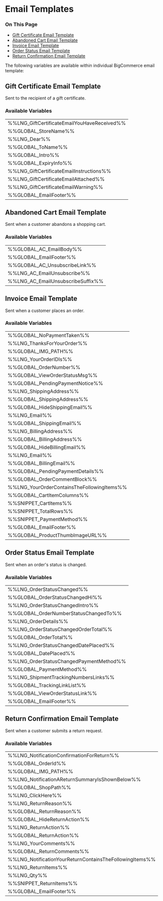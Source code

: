# Email Templates

<div class="otp" id="no-index">

### On This Page
- [Gift Certificate Email Template](#gift-certificate-email-template)
- [Abandoned Cart Email Template](#abandoned-cart-email-template)
- [Invoice Email Template](#invoice-email-template)
- [Order Status Email Template](#order-status-email-template)
- [Return Confirmation Email Template](#return-confirmation-email-template)

</div> 

The following variables are available within individual BigCommerce email template:

## Gift Certificate Email Template 

Sent to the recipient of a gift certificate.

### Available Variables 
||
|-|
| %%LNG_GiftCertificateEmailYouHaveReceived%% |
| %%GLOBAL_StoreName%% |
| %%LNG_Dear%% |
| %%GLOBAL_ToName%% |
| %%GLOBAL_Intro%% |
| %%GLOBAL_ExpiryInfo%% |
| %%LNG_GiftCertificateEmailInstructions%% |
| %%LNG_GiftCertificateEmailAttached%% |
| %%LNG_GiftCertificateEmailWarning%% |
| %%GLOBAL_EmailFooter%% |

## Abandoned Cart Email Template 

Sent when a customer abandons a shopping cart.

### Available Variables 
||
|-|
| %%GLOBAL_AC_EmailBody%%|
| %%GLOBAL_EmailFooter%%|
| %%GLOBAL_AC_UnsubscribeLink%%|
| %%LNG_AC_EmailUnsubscribe%%|
| %%LNG_AC_EmailUnsubscribeSuffix%%|

## Invoice Email Template 

Sent when a customer places an order.

### Available Variables 
||
|-|
| %%GLOBAL_NoPaymentTaken%%|
| %%LNG_ThanksForYourOrder%%|
| %%GLOBAL_IMG_PATH%%|
| %%LNG_YourOrderIDIs%%|
| %%GLOBAL_OrderNumber%%
| %%GLOBAL_ViewOrderStatusMsg%%|
| %%GLOBAL_PendingPaymentNotice%%|
| %%LNG_ShippingAddress%%|
| %%GLOBAL_ShippingAddress%%|
| %%GLOBAL_HideShippingEmail%%|
| %%LNG_Email%%|
| %%GLOBAL_ShippingEmail%%|
| %%LNG_BillingAddress%%|
| %%GLOBAL_BillingAddress%%|
| %%GLOBAL_HideBillingEmail%%|
| %%LNG_Email%%|
| %%GLOBAL_BillingEmail%%|
| %%GLOBAL_PendingPaymentDetails%%|
| %%GLOBAL_OrderCommentBlock%%|
| %%LNG_YourOrderContainsTheFollowingItems%%|
| %%GLOBAL_CartItemColumns%%|
| %%SNIPPET_CartItems%%|
| %%SNIPPET_TotalRows%%|
| %%SNIPPET_PaymentMethod%%|
| %%GLOBAL_EmailFooter%%|
| %%GLOBAL_ProductThumbImageURL%%|

## Order Status Email Template 

Sent when an order's status is changed.

### Available Variables 
||
|-|
| %%LNG_OrderStatusChanged%% |
| %%GLOBAL_OrderStatusChangedHi%% |
| %%LNG_OrderStatusChangedIntro%% |
| %%GLOBAL_OrderNumberStatusChangedTo%% |
| %%LNG_OrderDetails%% |
| %%LNG_OrderStatusChangedOrderTotal%% |
| %%GLOBAL_OrderTotal%% |
| %%LNG_OrderStatusChangedDatePlaced%% |
| %%GLOBAL_DatePlaced%% |
| %%LNG_OrderStatusChangedPaymentMethod%% |
| %%GLOBAL_PaymentMethod%% |
| %%LNG_ShipmentTrackingNumbersLinks%% |
| %%GLOBAL_TrackingLinkList%% |
| %%GLOBAL_ViewOrderStatusLink%% |
| %%GLOBAL_EmailFooter%% |

## Return Confirmation Email Template 

Sent when a customer submits a return request.

### Available Variables 
||
|-|
| %%LNG_NotificationConfirmationForReturn%% |
| %%GLOBAL_OrderId%% |
| %%GLOBAL_IMG_PATH%% |
| %%LNG_NotificationAReturnSummaryIsShownBelow%% |
| %%GLOBAL_ShopPath%% |
| %%LNG_ClickHere%% |
| %%LNG_ReturnReason%% |
| %%GLOBAL_ReturnReason%% |
| %%GLOBAL_HideReturnAction%% |
| %%LNG_ReturnAction%% |
| %%GLOBAL_ReturnAction%% |
| %%LNG_YourComments%% |
| %%GLOBAL_ReturnComments%% |
| %%LNG_NotificationYourReturnContainsTheFollowingItems%% |
| %%LNG_ReturnItems%% |
| %%LNG_Qty%% |
| %%SNIPPET_ReturnItems%% |
| %%GLOBAL_EmailFooter%% |
